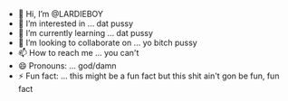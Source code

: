 - 👋 Hi, I’m @LARDIEBOY
- 👀 I’m interested in ... dat pussy
- 🌱 I’m currently learning ... dat pussy
- 💞️ I’m looking to collaborate on ... yo bitch pussy
- 📫 How to reach me ... you can't
- 😄 Pronouns: ... god/damn
- ⚡ Fun fact: ... this might be a fun fact but this shit ain't gon be fun, fun fact

<!---
LARDIEBOY/LARDIEBOY is a ✨ special ✨ repository because its `README.md` (this file) appears on your GitHub profile.
You can click the Preview link to take a look at your changes.
--->
